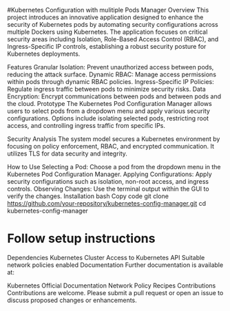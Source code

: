 #Kubernetes Configuration with mulitiple Pods Manager
Overview
This project introduces an innovative application designed to enhance the security of Kubernetes pods by automating security configurations across multiple Dockers using Kubernetes. The application focuses on critical security areas including Isolation, Role-Based Access Control (RBAC), and Ingress-Specific IP controls, establishing a robust security posture for Kubernetes deployments.

Features
Granular Isolation: Prevent unauthorized access between pods, reducing the attack surface.
Dynamic RBAC: Manage access permissions within pods through dynamic RBAC policies.
Ingress-Specific IP Policies: Regulate ingress traffic between pods to minimize security risks.
Data Encryption: Encrypt communications between pods and between pods and the cloud.
Prototype
The Kubernetes Pod Configuration Manager allows users to select pods from a dropdown menu and apply various security configurations. Options include isolating selected pods, restricting root access, and controlling ingress traffic from specific IPs.

Security Analysis
The system model secures a Kubernetes environment by focusing on policy enforcement, RBAC, and encrypted communication. It utilizes TLS for data security and integrity.

How to Use
Selecting a Pod: Choose a pod from the dropdown menu in the Kubernetes Pod Configuration Manager.
Applying Configurations: Apply security configurations such as isolation, non-root access, and ingress controls.
Observing Changes: Use the terminal output within the GUI to verify the changes.
Installation
bash
Copy code
git clone https://github.com/your-repository/kubernetes-config-manager.git
cd kubernetes-config-manager
# Follow setup instructions
Dependencies
Kubernetes Cluster
Access to Kubernetes API
Suitable network policies enabled
Documentation
Further documentation is available at:

Kubernetes Official Documentation
Network Policy Recipes
Contributions
Contributions are welcome. Please submit a pull request or open an issue to discuss proposed changes or enhancements.
